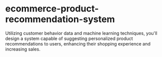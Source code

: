 # ecommerce-product-recommendation-system
 Utilizing customer behavior data and machine learning techniques, you'll design a system capable of suggesting personalized product recommendations to users, enhancing their shopping experience and increasing sales.
